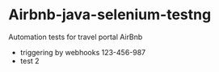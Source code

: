 # Airbnb-java-selenium-testng
Automation tests for travel portal AirBnb
- triggering by webhooks 123-456-987
- test 2
